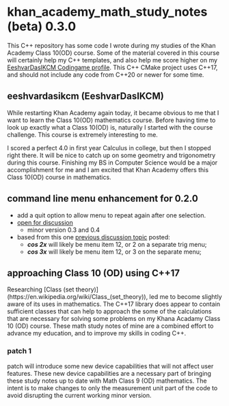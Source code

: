 # khan_academy_math_study_notes (beta) 0.3.0
<p>This C++ repository has some code I wrote during my studies of the Khan Academy Class 10(OD) course.
Some of the material covered in this course will certainly help my C++ templates, and also help me score higher on my <a href="https://www.codingame.com/profile/70a154e089698866b393f458447036523367585">EeshvarDasIKCM Codingame profile</a>.
This C++ CMake project uses C++17, and should not include any code from C++20 or newer for some time.</p>

## eeshvardasikcm (EeshvarDasIKCM)
<p>While restarting Khan Academy again today, it became obvious to me that I want to learn the Class 10(OD) mathematics course.
Before having time to look up exactly what a Class 10(OD) is, naturally I started with the course challenge.
This course is extremely interesting to me.</p>
<p>I scored a perfect 4.0 in first year Calculus in college, but then I stopped right there.
It will be nice to catch up on some geometry and trigonometry during this course.
Finishing my BS in Computer Science would be a major accomplishment for me and I am excited that Khan Academy offers this Class 10(OD) course in mathematics.</p>

## command line menu <b>enhancement</b> for 0.2.0
- add a quit option to allow menu to repeat again after one selection.
- [open for discussion](https://github.com/eeshvardasikcm/khan_academy_math_study_notes/discussions/5#discussion-6139780)
  - minor version 0.3 and 0.4
- based from this one [previous discussion topic](https://github.com/eeshvardasikcm/khan_academy_math_study_notes/discussions/5#discussion-6139780) posted: 
  - <b><i>cos 2x</b></i> will likely be menu item 12, or 2 on a separate trig menu;  
  - <b><i>cos 3x</b></i> will likely be menu item 12, or 3 on the separate menu;  

## approaching Class 10 (OD) using C++17
<p>Researching [Class (set theory)](https://en.wikipedia.org/wiki/Class_(set_theory)), led me to become slightly aware of its uses in mathematics.
The C++17 library does appear to contain sufficient classes that can help to approach the some of the calculations that are necessary for solving some problems on my Khana Acadamy Class 10 (OD) course.
These math study notes of mine are a combined effort to advance my education, and to improve my skills in coding C++.</p>

### patch 1
<p>patch will introduce some new device capabilities that will not affect user features.
These new device capabilities are a necessary part of bringing these study notes up to date with Math Class 9 (OD) mathematics.
The intent is to make changes to only the measurement unit part of the code to avoid disrupting the current working minor version.</p> 